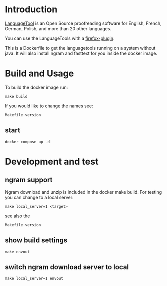 # Introduction

[LanguageTool] is an Open Source proof­reading software for English, French,
German, Polish, and more than 20 other languages.

You can use the LanguageTools with a [firefox-plugin].

This is a Dockerfile to get the languagetools running on a system without java.
It will also install ngram and fasttext for you inside the docker image.

[LanguageTool]: https://www.languagetool.org/
[firefox-plugin]: https://addons.mozilla.org/firefox/addon/languagetoolfx/

# Build and Usage
To build the docker image run:

    make build

If you would like to change the names see:

    Makefile.version
## start

    docker compose up -d

# Development and test
## ngram support

Ngram download and unzip is included in the docker make build. For testing you can change to a local server: 

    make local_server=1 <target>

see also the 
    
    Makefile.version

## show build settings

    make envout

## switch ngram download server to local

    make local_server=1 envout